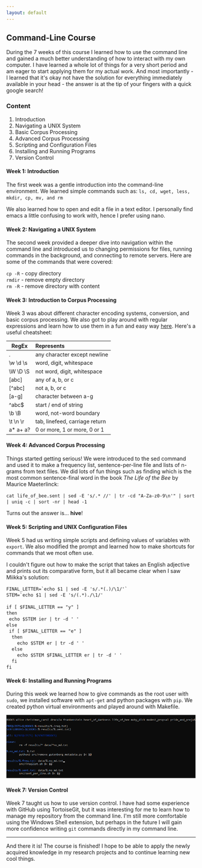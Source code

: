 ```yaml
---
layout: default
---
```


## Command-Line Course

During the 7 weeks of this course I learned how to use the command line and gained a much better understanding of how to interact with my own computer. I have learned a whole lot of things for a very short period and am eager to start applying them for my actual work. And most importantly - I learned that it's okay not have the solution for everything immediately available in your head - the answer is at the tip of your fingers with a quick google search!

### Content
1. Introduction
2. Navigating a UNIX System
3. Basic Corpus Processing
4. Advanced Corpus Processing
5. Scripting and Configuration Files
6. Installing and Running Programs
7. Version Control

#### Week 1: Introduction
 The first week was a gentle introduction into the command-line environment. We learned simple commands such as:  `ls, cd, wget, less, mkdir, cp, mv, and rm`  


 We also learned how to open and edit a file in a text editor. I personally find emacs a little confusing to work with, hence I prefer using nano.


#### Week 2: Navigating a UNIX System
 The second week provided a deeper dive into navigation within the command line and introduced us to changing permissions for files, running commands in the background, and connecting to remote servers. Here are some of the commands that were covered:

`cp -R` - copy directory  
`rmdir` - remove empty directory  
`rm -R` - remove directory with content


#### Week 3: Introduction to Corpus Processing
 Week 3 was about different character encoding systems, conversion, and basic corpus processing. We also got to play around with regular expressions and learn how to use them in a fun and easy way [here](https://regexcrossword.com/). Here's a useful cheatsheet:

| RegEx   | Represents                    |
| --------|:------------------------------|
|.        | any character except newline  |
|\w \d \s | word, digit, whitespace       |
|\W \D \S | not word, digit, whitespace   |
|[abc]    | any of a, b, or c             |
|[^abc]   | not a, b, or c                |
|[a-g]    | character between a-g         |
|^abc$    | start / end of string         |
|\b \B    | word, not-word boundary       |
|\t \n \r | tab, linefeed, carriage return|
|a* a+ a? | 0 or more, 1 or more, 0 or 1  |

#### Week 4: Advanced Corpus Processing
 Things started getting serious! We were introduced to the sed command and used it to make a frequency list, sentence-per-line file and lists of n-grams from text files. We did lots of fun things such as finding which is the most common sentence-final word in the book *The Life of the Bee* by Maurice Maeterlinck:

```
cat life_of_bee.sent | sed -E 's/.* //' | tr -cd "A-Za-z0-9\n'" | sort | uniq -c | sort -nr | head -1
```

Turns out the answer is... **hive**!




#### Week 5: Scripting and UNIX Configuration Files
 Week 5 had us writing simple scripts and defining values of variables with `export`. We also modified the prompt and learned how to make shortcuts for commands that we most often use.

 I couldn't figure out how to make the script that takes an English adjective and prints out its comparative form, but it all became clear when I saw Miikka's solution:

```
FINAL_LETTER=`echo $1 | sed -E 's/.*(.)/\1/'`
STEM=`echo $1 | sed -E 's/(.*)./\1/'

if [ $FINAL_LETTER == "y" ]
then
 echo $STEM ier | tr -d ' '
else
 if [ $FINAL_LETTER == "e" ]
  then
    echo $STEM er | tr -d ' '
  else
    echo $STEM $FINAL_LETTER er | tr -d ' '
  fi
fi
```


#### Week 6: Installing and Running Programs
 During this week we learned how to give commands as the root user with `sudo`, we installed software with `apt-get` and python packages with `pip`. We created python virtual environments and played around with Makefile.

![Makefile](/assets/img/makefile.jpg)

#### Week 7: Version Control
 Week 7 taught us how to use version control. I have had some experience with GitHub using TortoiseGit, but it was interesting for me to learn how to manage my repository from the command line. I'm still more comfortable using the Windows Shell extension, but perhaps in the future I will gain more confidence writing `git` commands directly in my command line.

---
And there it is! The course is finished! I hope to be able to apply the newly acquired knowledge in my research projects and to continue learning new cool things.
